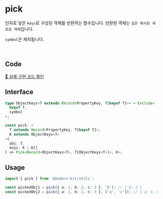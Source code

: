 # pick

인자로 넣은 `keys`로 구성된 객체를 반환하는 함수입니다. 반환된 객체는 `깊은 복사된 새로운 객체`입니다.

`symbol`은 제외됩니다.

<br />

## Code
[🔗 실제 구현 코드 확인](https://github.com/modern-agile-team/modern-kit/blob/main/packages/utils/src/object/pick/index.ts)

## Interface
```ts title="typescript"
type ObjectKeys<T extends Record<PropertyKey, T[keyof T]>> = Exclude<
  keyof T,
  symbol
>;

const pick: <
  T extends Record<PropertyKey, T[keyof T]>,
  K extends ObjectKeys<T>
>(
  obj: T,
  keys: K | K[]
) => Pick<Record<ObjectKeys<T>, T[ObjectKeys<T>]>, K>;
```

## Usage
```ts title="typescript"
import { pick } from '@modern-kit/utils';

const pickedObj1 = pick({ a: 1, b: 2, c: 3 }, 'b'); // { b: 2 }
const pickedObj2 = pick({ a: 1, b: 2, c: 3 }, ['a', 'c']); // { a: 1, c: 3 }
```